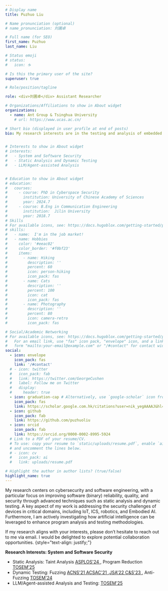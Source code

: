 ```yaml
---
# Display name
title: Puzhuo Liu

# Name pronunciation (optional)
# name_pronunciation: 刘圃卓

# Full name (for SEO)
first_name: Puzhuo 
last_name: Liu

# Status emoji
# status:
#   icon: ☕️

# Is this the primary user of the site?
superuser: true

# Role/position/tagline

role: <div>刘圃卓</div> Assistant Researcher

# Organizations/Affiliations to show in About widget
organizations:
  - name: Ant Group & Tsinghua University
    # url: https://www.ucas.ac.cn/

# Short bio (displayed in user profile at end of posts)
bio: My research interests are in the testing and analysis of embedded devices, including protocols, software, and systems.


# Interests to show in About widget
# interests:
#   - System and Software Security
#   - Static Analysis and Dynamic Testing
#   - LLM/Agent-assisted Analysis


# Education to show in About widget
# education:
#   courses:
#     - course: PhD in Cyberspace Security
#       institution: University of Chinese Academy of Sciences
#       year: 2024.7
#     - course: B.Eng in Communication Engineering
#       institution:  Jilin University
#       year: 2018.7
# Skills
# For available icons, see: https://docs.hugoblox.com/getting-started/page-builder/#icons
# skills:
#   - name:  I'm in the job market!
#   - name: Hobbies
#     color: '#eeac02'
#     color_border: '#f0bf23'
#     items:
#       - name: Hiking
#         description: ''
#         percent: 60
#         icon: person-hiking
#         icon_pack: fas
#       - name: Cats
#         description: ''
#         percent: 100
#         icon: cat
#         icon_pack: fas
#       - name: Photography
#         description: ''
#         percent: 80
#         icon: camera-retro
#         icon_pack: fas

# Social/Academic Networking
# For available icons, see: https://docs.hugoblox.com/getting-started/page-builder/#icons
#   For an email link, use "fas" icon pack, "envelope" icon, and a link in the
#   form "mailto:your-email@example.com" or "/#contact" for contact widget.
social:
  - icon: envelope
    icon_pack: fas
    link: '/#contact'
  # - icon: twitter
  #   icon_pack: fab
  #   link: https://twitter.com/GeorgeCushen
  #   label: Follow me on Twitter
  #   display:
  #     header: true
  - icon: graduation-cap # Alternatively, use `google-scholar` icon from `ai` icon pack
    icon_pack: fas
    link: https://scholar.google.com.hk/citations?user=nik_yegAAAAJ&hl=zh-CN
  - icon: github
    icon_pack: fab
    link: https://github.com/puzhuoliu
  - icon: orcid
    icon_pack: fab
    link: https://orcid.org/0000-0002-8995-5924
  # Link to a PDF of your resume/CV.
  # To use: copy your resume to `static/uploads/resume.pdf`, enable `ai` icons in `params.yaml`,
  # and uncomment the lines below.
  # - icon: cv
  #   icon_pack: ai
  #   link: uploads/resume.pdf

# Highlight the author in author lists? (true/false)
highlight_name: true
---
```


My research centers on cybersecurity and software engineering, with a particular focus on improving software (binary) reliability, quality, and security through advanced techniques such as static analysis and dynamic testing. A key aspect of my work is addressing the security challenges of devices in critical domains, including IoT, ICS, robotics, and Embodied AI. Furthermore, I am actively investigating how artificial intelligence can be leveraged to enhance program analysis and testing methodologies.

If my research aligns with your interests, please don’t hesitate to reach out to me via email. I would be delighted to explore potential collaboration opportunities.
{style="text-align: justify;"}
<div><b>Research Interests: System and Software Security</b></div> 
<ul>
    <li>Static Analysis: Taint Analysis <a href="https://puzhuoliu.github.io/publication/liufits/">ASPLOS'24 </a>, Program Reduction <a href="https://puzhuoliu.github.io/publication/zhenyang/">TOSEM'25 </a></li>
    <li>Dynamic Testing: Fuzzing <a href="https://puzhuoliu.github.io/publication/bai-2021-dss/">ACNS'21 </a><a href="https://puzhuoliu.github.io/publication/fang-2021-ics-3-fuzzer/">ACSAC'21 </a>,<a href="https://puzhuoliu.github.io/publication/liu-2022-fuzzing/">JSA'22 </a><a href="https://puzhuoliu.github.io/publication/qin-2023-ucrf/">C&S'23 </a>, Anti-Fuzzing <a href="https://puzhuoliu.github.io/publication/liuarmor/">TOSEM'24 </a></li>
    <li>LLM/Agent-assisted Analysis and Testing: <a href="https://puzhuoliu.github.io/publication/liu-2023-harnessing/">TOSEM'25 </a> </li>
  </ul>

